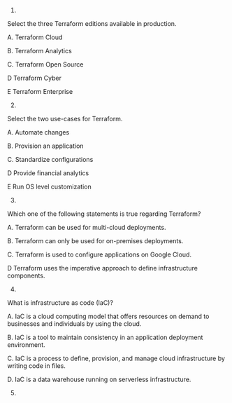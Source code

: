 1.
Select the three Terraform editions available in production.

A. Terraform Cloud


B. Terraform Analytics


C. Terraform Open Source


D Terraform Cyber


E Terraform Enterprise



2.
Select the two use-cases for Terraform.

A. Automate changes


B. Provision an application


C. Standardize configurations


D Provide financial analytics


E Run OS level customization



3.
Which one of the following statements is true regarding Terraform?

A. Terraform can be used for multi-cloud deployments.


B. Terraform can only be used for on-premises deployments.


C. Terraform is used to configure applications on Google Cloud.


D Terraform uses the imperative approach to define infrastructure components.



4.
What is infrastructure as code (IaC)?

A. IaC is a cloud computing model that offers resources on demand to businesses and individuals by using the cloud.


B. IaC is a tool to maintain consistency in an application deployment environment.


C. IaC is a process to define, provision, and manage cloud infrastructure by writing code in files.


D. IaC is a data warehouse running on serverless infrastructure.



5.
